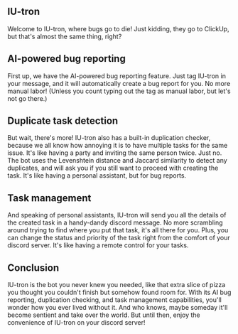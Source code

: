 ## IU-tron

Welcome to IU-tron, where bugs go to die! Just kidding, they go to ClickUp, but that's almost the same thing, right?

## AI-powered bug reporting

First up, we have the AI-powered bug reporting feature. Just tag IU-tron in your message, and it will automatically create a bug report for you. No more manual labor! (Unless you count typing out the tag as manual labor, but let's not go there.)

## Duplicate task detection

But wait, there's more! IU-tron also has a built-in duplication checker, because we all know how annoying it is to have multiple tasks for the same issue. It's like having a party and inviting the same person twice. Just no. The bot uses the Levenshtein distance and Jaccard similarity to detect any duplicates, and will ask you if you still want to proceed with creating the task. It's like having a personal assistant, but for bug reports.

## Task management

And speaking of personal assistants, IU-tron will send you all the details of the created task in a handy-dandy discord message. No more scrambling around trying to find where you put that task, it's all there for you. Plus, you can change the status and priority of the task right from the comfort of your discord server. It's like having a remote control for your tasks.

## Conclusion

IU-tron is the bot you never knew you needed, like that extra slice of pizza you thought you couldn't finish but somehow found room for. With its AI bug reporting, duplication checking, and task management capabilities, you'll wonder how you ever lived without it. And who knows, maybe someday it'll become sentient and take over the world. But until then, enjoy the convenience of IU-tron on your discord server!



